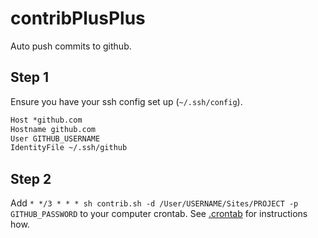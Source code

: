 # contribPlusPlus
Auto push commits to github.

## Step 1
Ensure you have your ssh config set up (`~/.ssh/config`).
```txt
Host *github.com
Hostname github.com
User GITHUB_USERNAME
IdentityFile ~/.ssh/github
```

## Step 2
Add `* */3 * * * sh contrib.sh -d /User/USERNAME/Sites/PROJECT -p GITHUB_PASSWORD` to your computer crontab. See [.crontab](https://github.com/willfarrell/dotCrontab) for instructions how.
